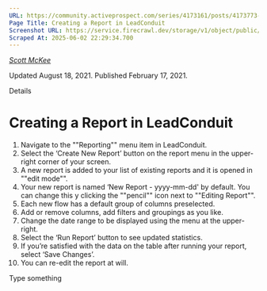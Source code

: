 ```yaml
---
URL: https://community.activeprospect.com/series/4173161/posts/4173773-creating-a-report-in-leadconduit
Page Title: Creating a Report in LeadConduit
Screenshot URL: https://service.firecrawl.dev/storage/v1/object/public/media/screenshot-e06e2553-924f-4346-b1c9-23dda2800e64.png
Scraped At: 2025-06-02 22:29:34.700
---
```



[_Scott McKee_](https://community.activeprospect.com/memberships/7557680-scott-mckee)

Updated August 18, 2021. Published February 17, 2021.

Details

# Creating a Report in LeadConduit

01. Navigate to the ""Reporting"" menu item in LeadConduit.
02. Select the ‘Create New Report’ button on the report menu in the upper-right corner of your screen.
03. A new report is added to your list of existing reports and it is opened in ""edit mode"".
04. Your new report is named ‘New Report - yyyy-mm-dd' by default. You can change this y clicking the ""pencil"" icon next to ""Editing Report"".
05. Each new flow has a default group of columns preselected.
06. Add or remove columns, add filters and groupings as you like.
07. Change the date range to be displayed using the menu at the upper-right.
08. Select the ‘Run Report’ button to see updated statistics.
09. If you’re satisfied with the data on the table after running your report, select ‘Save Changes’.
10. You can re-edit the report at will.

Type something
